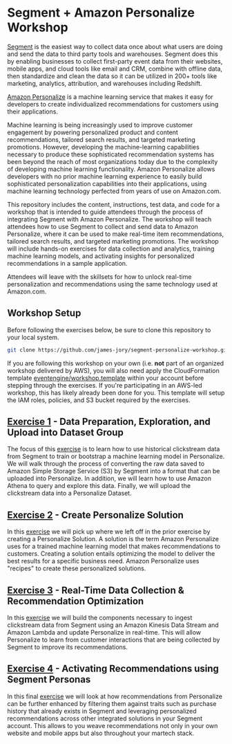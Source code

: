 # Segment + Amazon Personalize Workshop

[Segment](http://segment.com) is the easiest way to collect data once about what users are doing and send the data to third party tools and warehouses. Segment does this by enabling businesses to collect first-party event data from their websites, mobile apps, and cloud tools like email and CRM, combine with offline data, then standardize and clean the data so it can be utilized in 200+ tools like marketing, analytics, attribution, and warehouses including Redshift.

[Amazon Personalize](https://aws.amazon.com/personalize/) is a machine learning service that makes it easy for developers to create individualized recommendations for customers using their applications.

Machine learning is being increasingly used to improve customer engagement by powering personalized product and content recommendations, tailored search results, and targeted marketing promotions. However, developing the machine-learning capabilities necessary to produce these sophisticated recommendation systems has been beyond the reach of most organizations today due to the complexity of developing machine learning functionality. Amazon Personalize allows developers with no prior machine learning experience to easily build sophisticated personalization capabilities into their applications, using machine learning technology perfected from years of use on Amazon.com.

This repository includes the content, instructions, test data, and code for a workshop that is intended to guide attendees through the process of integrating Segment with Amazon Personalize. The workshop will teach attendees how to use Segment to collect and send data to Amazon Personalize, where it can be used to make real-time item recommendations, tailored search results, and targeted marketing promotions. The workshop will include hands-on exercises for data collection and analytics, training machine learning models, and activating insights for personalized recommendations in a sample application.

Attendees will leave with the skillsets for how to unlock real-time personalization and recommendations using the same technology used at Amazon.com.

## Workshop Setup

Before following the exercises below, be sure to clone this repository to your local system.

```bash
git clone https://github.com/james-jory/segment-personalize-workshop.git
```

If you are following this workshop on your own (i.e. **not** part of an organized workshop delivered by AWS), you will also need apply the CloudFormation template [eventengine/workshop.template](eventengine/workshop.template) within your account before stepping through the exercises. If you're participating in an AWS-led workshop, this has likely already been done for you. This template will setup the IAM roles, policies, and S3 bucket required by the exercises.

## [Exercise 1](exercise1/) - Data Preparation, Exploration, and Upload into Dataset Group

The focus of this [exercise](exercise1/) is to learn how to use historical clickstream data from Segment to train or bootstrap a machine learning model in Personalize. We will walk through the process of converting the raw data saved to Amazon Simple Storage Service (S3) by Segment into a format that can be uploaded into Personalize. In addition, we will learn how to use Amazon Athena to query and explore this data. Finally, we will upload the clickstream data into a Personalize Dataset.

## [Exercise 2](exercise2/) - Create Personalize Solution

In this [exercise](exercise2/) we will pick up where we left off in the prior exercise by creating a Personalize Solution. A solution is the term Amazon Personalize uses for a trained machine learning model that makes recommendations to customers. Creating a solution entails optimizing the model to deliver the best results for a specific business need. Amazon Personalize uses "recipes" to create these personalized solutions.

## [Exercise 3](exercise3/) - Real-Time Data Collection & Recommendation Optimization

In this [exercise](exercise3/) we will build the components necessary to ingest clickstream data from Segment using an Amazon Kinesis Data Stream and Amazon Lambda and update Personalize in real-time. This will allow Personalize to learn from customer interactions that are being collected by Segment to improve its recommendations. 

## [Exercise 4](exercise4/) - Activating Recommendations using Segment Personas

In this final [exercise](exercise4/) we will look at how recommendations from Personalize can be further enhanced by filtering them against traits such as purchase history that already exists in Segment and leveraging personalized recommendations across other integrated solutions in your Segment account. This allows to you weave recommendations not only in your own website and mobile apps but also throughout your martech stack.